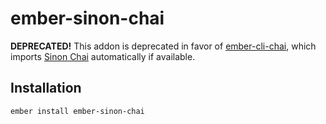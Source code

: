 # ember-sinon-chai

**DEPRECATED!** This addon is deprecated in favor of [ember-cli-chai](https://github.com/ember-cli/ember-cli-chai), which imports [Sinon Chai](https://github.com/domenic/sinon-chai) automatically if available.

## Installation

`ember install ember-sinon-chai`
